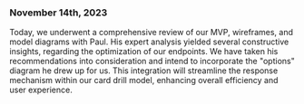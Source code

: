 ### November 14th, 2023

Today, we underwent a comprehensive review of our MVP, wireframes, and model diagrams with Paul. His expert analysis yielded several constructive insights, regarding the optimization of our endpoints. We have taken his recommendations into consideration and intend to incorporate the "options" diagram he drew up for us. This integration will streamline the response mechanism within our card drill model, enhancing overall efficiency and user experience.
